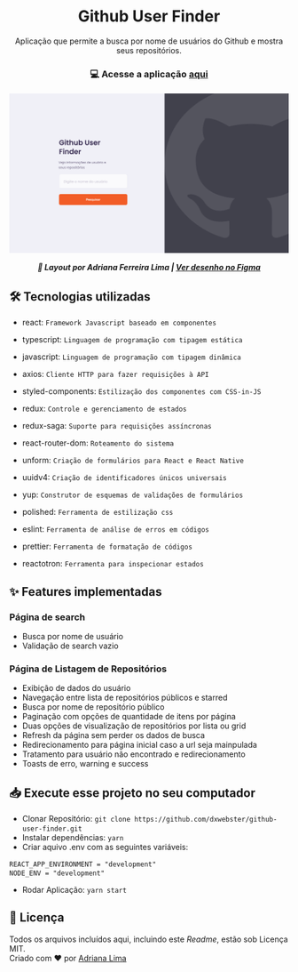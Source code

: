 <h1 align=center> Github User Finder</h1>

<p align=center> Aplicação que permite a busca por nome de usuários do Github e mostra seus repositórios.

<h3 align=center>

💻 **Acesse a aplicação [aqui](https://dxwebster.github.io/github-user-finder/)**

</h3>

<p align=center>

<h5 align=center>
<img src="readme/Home.png" width=600><br>

🎨 Layout por Adriana Ferreira Lima |
[Ver desenho no Figma](https://www.figma.com/file/y1dFBhZTgySq77QlAhJpWg/Github-Find-User?node-id=160%3A2761)

</h5>

</p>

## 🛠 Tecnologias utilizadas

- react: `Framework Javascript baseado em componentes`

- typescript: `Linguagem de programação com tipagem estática`

- javascript: `Linguagem de programação com tipagem dinâmica`

- axios: `Cliente HTTP para fazer requisições à API`

- styled-components: `Estilização dos componentes com CSS-in-JS`

- redux: `Controle e gerenciamento de estados`

- redux-saga: `Suporte para requisições assíncronas`

- react-router-dom: `Roteamento do sistema`

- unform: `Criação de formulários para React e React Native`

- uuidv4: `Criação de identificadores únicos universais`

- yup: `Construtor de esquemas de validações de formulários`

- polished: `Ferramenta de estilização css`

- eslint: `Ferramenta de análise de erros em códigos`

- prettier: `Ferramenta de formatação de códigos`

- reactotron: `Ferramenta para inspecionar estados`

## ✨ Features implementadas

### Página de search

- Busca por nome de usuário
- Validação de search vazio

### Página de Listagem de Repositórios

- Exibição de dados do usuário
- Navegação entre lista de repositórios públicos e starred
- Busca por nome de repositório público
- Paginação com opções de quantidade de itens por página
- Duas opções de visualização de repositórios por lista ou grid
- Refresh da página sem perder os dados de busca
- Redirecionamento para página inicial caso a url seja mainpulada
- Tratamento para usuário não encontrado e redirecionamento
- Toasts de erro, warning e success

## 📥 Execute esse projeto no seu computador

- Clonar Repositório: `git clone https://github.com/dxwebster/github-user-finder.git`
- Instalar dependências: `yarn`
- Criar aquivo .env com as seguintes variáveis:

```
REACT_APP_ENVIRONMENT = "development"
NODE_ENV = "development"
```

- Rodar Aplicação: `yarn start`

## 📕 Licença

Todos os arquivos incluídos aqui, incluindo este _Readme_, estão sob Licença MIT.<br>
Criado com ❤ por [Adriana Lima](https://github.com/dxwebster)
